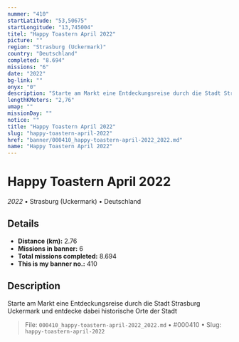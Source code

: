 ```yaml
---
nummer: "410"
startLatitude: "53,50675"
startLongitude: "13,745004"
titel: "Happy Toastern April 2022"
picture: ""
region: "Strasburg (Uckermark)"
country: "Deutschland"
completed: "8.694"
missions: "6"
date: "2022"
bg-link: ""
onyx: "0"
description: "Starte am Markt eine Entdeckungsreise durch die Stadt Strasburg Uckermark und entdecke dabei historische Orte der Stadt"
lengthKMeters: "2,76"
umap: ""
missionDay: ""
notice: ""
title: "Happy Toastern April 2022"
slug: "happy-toastern-april-2022"
href: "banner/000410_happy-toastern-april-2022_2022.md"
name: "Happy Toastern April 2022"
---
```

# Happy Toastern April 2022

*2022* • Strasburg (Uckermark) • Deutschland





## Details
- **Distance (km):** 2.76
- **Missions in banner:** 6
- **Total missions completed:** 8.694
- **This is my banner no.:** 410



## Description
Starte am Markt eine Entdeckungsreise durch die Stadt Strasburg Uckermark und entdecke dabei historische Orte der Stadt




> File: `000410_happy-toastern-april-2022_2022.md`
> • #000410
> • Slug: `happy-toastern-april-2022`
